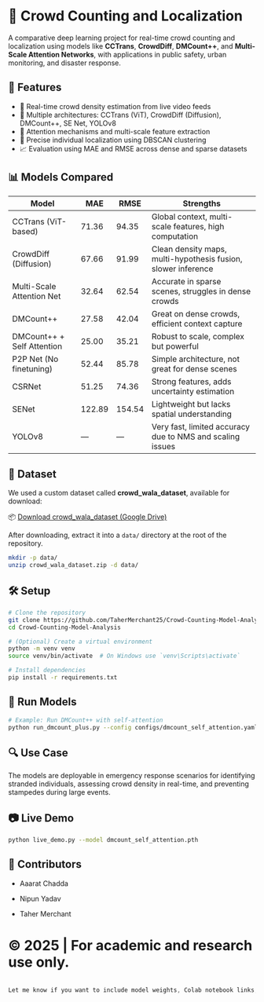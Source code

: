# 🧠 Crowd Counting and Localization

A comparative deep learning project for real-time crowd counting and localization using models like **CCTrans**, **CrowdDiff**, **DMCount++**, and **Multi-Scale Attention Networks**, with applications in public safety, urban monitoring, and disaster response.

## 🚀 Features

- 📸 Real-time crowd density estimation from live video feeds  
- 🧩 Multiple architectures: CCTrans (ViT), CrowdDiff (Diffusion), DMCount++, SE Net, YOLOv8  
- 🧠 Attention mechanisms and multi-scale feature extraction  
- 🎯 Precise individual localization using DBSCAN clustering  
- 📈 Evaluation using MAE and RMSE across dense and sparse datasets  

## 📊 Models Compared

| Model                        | MAE   | RMSE  | Strengths                                                                 |
|-----------------------------|-------|-------|---------------------------------------------------------------------------|
| CCTrans (ViT-based)         | 71.36 | 94.35 | Global context, multi-scale features, high computation                    |
| CrowdDiff (Diffusion)       | 67.66 | 91.99 | Clean density maps, multi-hypothesis fusion, slower inference            |
| Multi-Scale Attention Net   | 32.64 | 62.54 | Accurate in sparse scenes, struggles in dense crowds                     |
| DMCount++                   | 27.58 | 42.04 | Great on dense crowds, efficient context capture                         |
| DMCount++ + Self Attention  | 25.00 | 35.21 | Robust to scale, complex but powerful                                    |
| P2P Net (No finetuning)     | 52.44 | 85.78 | Simple architecture, not great for dense scenes                          |
| CSRNet                      | 51.25 | 74.36 | Strong features, adds uncertainty estimation                             |
| SENet                       | 122.89| 154.54| Lightweight but lacks spatial understanding                              |
| YOLOv8                      |   —   |   —   | Very fast, limited accuracy due to NMS and scaling issues                |

## 📁 Dataset

We used a custom dataset called **crowd_wala_dataset**, available for download:

📦 [Download crowd_wala_dataset (Google Drive)](https://drive.google.com/file/d/1Y8yy8Ksy86fX7wOoUDmymHvTjUsDb_cP/view?usp=sharing)

After downloading, extract it into a `data/` directory at the root of the repository.

```bash
mkdir -p data/
unzip crowd_wala_dataset.zip -d data/
```

## 🛠️ Setup

```bash
# Clone the repository
git clone https://github.com/TaherMerchant25/Crowd-Counting-Model-Analysis.git
cd Crowd-Counting-Model-Analysis

# (Optional) Create a virtual environment
python -m venv venv
source venv/bin/activate  # On Windows use `venv\Scripts\activate`

# Install dependencies
pip install -r requirements.txt
```

## 🧪 Run Models

```bash
# Example: Run DMCount++ with self-attention
python run_dmcount_plus.py --config configs/dmcount_self_attention.yaml
```

## 🔍 Use Case

The models are deployable in emergency response scenarios for identifying stranded individuals, assessing crowd density in real-time, and preventing stampedes during large events.

## 📷 Live Demo

```bash
python live_demo.py --model dmcount_self_attention.pth
```

## 👥 Contributors

- Aaarat Chadda

- Nipun Yadav

- Taher Merchant

# © 2025 | For academic and research use only.

```CSS

Let me know if you want to include model weights, Colab notebook links, or a license section.

```
